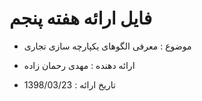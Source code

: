 ﻿# فایل ارائه هفته پنجم


* موضوع : معرفی الگوهای یکپارچه سازی تجاری

* ارائه دهنده : مهدی رحمان زاده

* تاریخ ارائه : 1398/03/23
